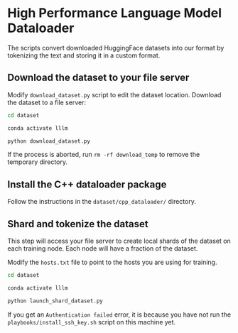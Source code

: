 # High Performance Language Model Dataloader

The scripts convert downloaded HuggingFace datasets into our format by tokenizing the text and storing it in a custom format.


## Download the dataset to your file server

Modify `download_dataset.py` script to edit the dataset location.  Download the dataset to a file server:

```bash
cd dataset

conda activate lllm

python download_dataset.py
```

If the process is aborted, run `rm -rf download_temp` to remove the temporary directory.


## Install the C++ dataloader package

Follow the instructions in the `dataset/cpp_dataloader/` directory.


## Shard and tokenize the dataset

This step will access your file server to create local shards of the dataset on each training node.  Each node will have a fraction of the dataset.

Modify the `hosts.txt` file to point to the hosts you are using for training.

```bash
cd dataset

conda activate lllm

python launch_shard_dataset.py
```

If you get an `Authentication failed` error, it is because you have not run the `playbooks/install_ssh_key.sh` script on this machine yet.
